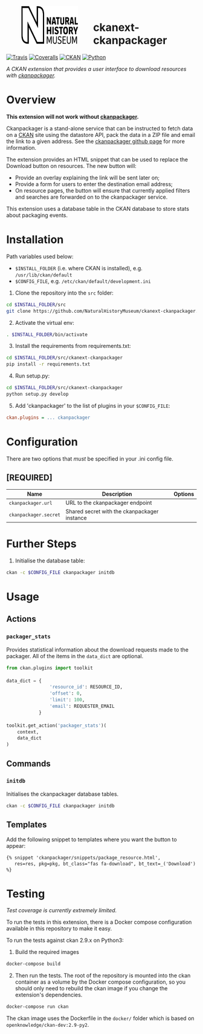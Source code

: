 <img src=".github/nhm-logo.svg" align="left" width="150px" height="100px" hspace="40"/>

# ckanext-ckanpackager

[![Travis](https://img.shields.io/travis/NaturalHistoryMuseum/ckanext-ckanpackager/master.svg?style=flat-square)](https://travis-ci.org/NaturalHistoryMuseum/ckanext-ckanpackager)
[![Coveralls](https://img.shields.io/coveralls/github/NaturalHistoryMuseum/ckanext-ckanpackager/master.svg?style=flat-square)](https://coveralls.io/github/NaturalHistoryMuseum/ckanext-ckanpackager)
[![CKAN](https://img.shields.io/badge/ckan-2.9.1-orange.svg?style=flat-square)](https://github.com/ckan/ckan)
[![Python](https://img.shields.io/badge/python-3.6%20%7C%203.7%20%7C%203.8-blue.svg?style=flat-square)](https://www.python.org/)

_A CKAN extension that provides a user interface to download resources with [ckanpackager](http://github.com/NaturalHistoryMuseum/ckanpackager)._


# Overview

**This extension will not work without [ckanpackager](http://github.com/NaturalHistoryMuseum/ckanpackager).**

Ckanpackager is a stand-alone service that can be instructed to fetch data on a [CKAN](http://ckan.org) site using the datastore API, pack the data in a ZIP file and email the link to a given address. See the [ckanpackager github page](http://github.com/NaturalHistoryMuseum/ckanpackager) for more information.

The extension provides an HTML snippet that can be used to replace the Download button on resources. The new button will:
- Provide an overlay explaining the link will be sent later on;
- Provide a form for users to enter the destination email address;
- On resource pages, the button will ensure that currently applied filters and searches are forwarded on to the ckanpackager service.

This extension uses a database table in the CKAN database to store stats about packaging events.


# Installation

Path variables used below:
- `$INSTALL_FOLDER` (i.e. where CKAN is installed), e.g. `/usr/lib/ckan/default`
- `$CONFIG_FILE`, e.g. `/etc/ckan/default/development.ini`

1. Clone the repository into the `src` folder:

  ```bash
  cd $INSTALL_FOLDER/src
  git clone https://github.com/NaturalHistoryMuseum/ckanext-ckanpackager.git
  ```

2. Activate the virtual env:

  ```bash
  . $INSTALL_FOLDER/bin/activate
  ```

3. Install the requirements from requirements.txt:

  ```bash
  cd $INSTALL_FOLDER/src/ckanext-ckanpackager
  pip install -r requirements.txt
  ```

4. Run setup.py:

  ```bash
  cd $INSTALL_FOLDER/src/ckanext-ckanpackager
  python setup.py develop
  ```

5. Add 'ckanpackager' to the list of plugins in your `$CONFIG_FILE`:

  ```ini
  ckan.plugins = ... ckanpackager
  ```


# Configuration

There are two options that _must_ be specified in your .ini config file.

## **[REQUIRED]**

Name|Description|Options
--|--|--
`ckanpackager.url`|URL to the ckanpackager endpoint|
`ckanpackager.secret`|Shared secret with the ckanpackager instance|


# Further Steps

1. Initialise the database table:

  ```bash
  ckan -c $CONFIG_FILE ckanpackager initdb
  ```

# Usage

## Actions

### `packager_stats`
Provides statistical information about the download requests made to the packager. All of the items in the `data_dict` are optional.

```python
from ckan.plugins import toolkit

data_dict = {
                'resource_id': RESOURCE_ID,
                'offset': 0,
                'limit': 100,
                'email': REQUESTER_EMAIL
            }

toolkit.get_action('packager_stats')(
    context,
    data_dict
)
```

## Commands

### `initdb`
Initialises the ckanpackager database tables.

  ```bash
  ckan -c $CONFIG_FILE ckanpackager initdb
  ```

## Templates

Add the following snippet to templates where you want the button to appear:

```html+jinja
{% snippet 'ckanpackager/snippets/package_resource.html',
   res=res, pkg=pkg, bt_class="fas fa-download", bt_text=_('Download')
%}
```


# Testing
_Test coverage is currently extremely limited._

To run the tests in this extension, there is a Docker compose configuration available in this
repository to make it easy.

To run the tests against ckan 2.9.x on Python3:

1. Build the required images
```bash
docker-compose build
```

2. Then run the tests.
   The root of the repository is mounted into the ckan container as a volume by the Docker compose
   configuration, so you should only need to rebuild the ckan image if you change the extension's
   dependencies.
```bash
docker-compose run ckan
```

The ckan image uses the Dockerfile in the `docker/` folder which is based on `openknowledge/ckan-dev:2.9-py2`.
